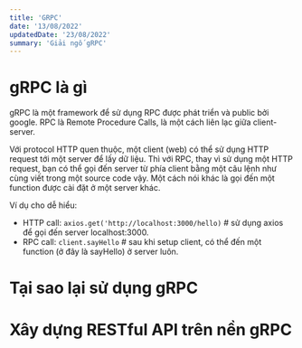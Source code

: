 ```yaml
---
title: 'GRPC'
date: '13/08/2022'
updatedDate: '23/08/2022'
summary: 'Giải ngố gRPC'
---
```


# gRPC là gì

gRPC là một framework để sử dụng RPC được phát triển và public bởi google. RPC là Remote Procedure Calls, là một cách liên lạc giữa client-server. 

Với protocol HTTP quen thuộc, một client (web) có thể sử dụng HTTP request tới một server để lấy dữ liệu. Thì với RPC, thay vì sử dụng một HTTP request, bạn có thể gọi đến server từ phía client bằng một câu lệnh như cùng viết trong một source code vậy. Một cách nói khác là gọi đến một function được cài đặt ở một server khác.

Ví dụ cho dễ hiểu:

- HTTP call: `axios.get('http://localhost:3000/hello)` # sử dụng axios để gọi đến server localhost:3000.
- RPC call: `client.sayHello` # sau khi setup client, có thể đến một function (ở đây là sayHello) ở server luôn.

# Tại sao lại sử dụng gRPC

# Xây dựng RESTful API trên nền gRPC
